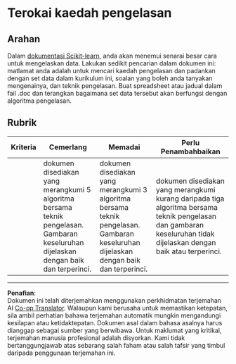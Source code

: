<!--
CO_OP_TRANSLATOR_METADATA:
{
  "original_hash": "b2a01912beb24cfb0007f83594dba801",
  "translation_date": "2025-09-05T20:00:47+00:00",
  "source_file": "4-Classification/1-Introduction/assignment.md",
  "language_code": "ms"
}
-->
# Terokai kaedah pengelasan

## Arahan

Dalam [dokumentasi Scikit-learn](https://scikit-learn.org/stable/supervised_learning.html), anda akan menemui senarai besar cara untuk mengelaskan data. Lakukan sedikit pencarian dalam dokumen ini: matlamat anda adalah untuk mencari kaedah pengelasan dan padankan dengan set data dalam kurikulum ini, soalan yang boleh anda tanyakan mengenainya, dan teknik pengelasan. Buat spreadsheet atau jadual dalam fail .doc dan terangkan bagaimana set data tersebut akan berfungsi dengan algoritma pengelasan.

## Rubrik

| Kriteria | Cemerlang                                                                                                                           | Memadai                                                                                                                             | Perlu Penambahbaikan                                                                                                                                          |
| -------- | ----------------------------------------------------------------------------------------------------------------------------------- | ----------------------------------------------------------------------------------------------------------------------------------- | ------------------------------------------------------------------------------------------------------------------------------------------------------------- |
|          | dokumen disediakan yang merangkumi 5 algoritma bersama teknik pengelasan. Gambaran keseluruhan dijelaskan dengan baik dan terperinci. | dokumen disediakan yang merangkumi 3 algoritma bersama teknik pengelasan. Gambaran keseluruhan dijelaskan dengan baik dan terperinci. | dokumen disediakan yang merangkumi kurang daripada tiga algoritma bersama teknik pengelasan dan gambaran keseluruhan tidak dijelaskan dengan baik atau terperinci. |

---

**Penafian**:  
Dokumen ini telah diterjemahkan menggunakan perkhidmatan terjemahan AI [Co-op Translator](https://github.com/Azure/co-op-translator). Walaupun kami berusaha untuk memastikan ketepatan, sila ambil perhatian bahawa terjemahan automatik mungkin mengandungi kesilapan atau ketidaktepatan. Dokumen asal dalam bahasa asalnya harus dianggap sebagai sumber yang berwibawa. Untuk maklumat yang kritikal, terjemahan manusia profesional adalah disyorkan. Kami tidak bertanggungjawab atas sebarang salah faham atau salah tafsir yang timbul daripada penggunaan terjemahan ini.